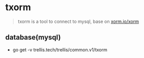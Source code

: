 # txorm

> txorm is a tool to connect to mysql, base on [xorm.io/xorm](https://xorm.io/xorm)


## database(mysql)

* go get -v trellis.tech/trellis/common.v1/txorm